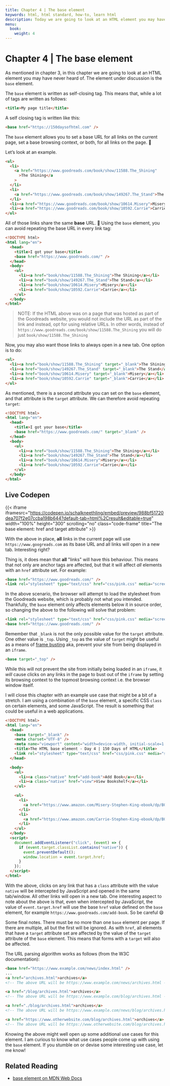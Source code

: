 ```yaml
---
title: Chapter 4 | The base element
keywords: html, html standard, how-to, learn html
description: Today we are going to look at an HTML element you may have never heard of, the base element.
menu:
  book:
    weight: 4
---
```


# Chapter 4 | The base element

As mentioned in chapter 3, in this chapter we are going to look at an HTML element you may have never heard of. The element under discussion is the `base` element.

The `base` element is written as self-closing tag. This means that, while a lot of tags are written as follows:

```html
<title>My page title</title>
```

A self closing tag is written like this:

```html
<base href="https://150daysofhtml.com" />
```

The `base` element allows you to set a base URL for all links on the current page, set a base browsing context, or both, for all links on the page. 🔗

Let’s look at an example.

```html
<ul>
  <li>
    <a href="https://www.goodreads.com/book/show/11588.The_Shining"
      >The Shining</a
    >
  </li>
  <li>
    <a href="https://www.goodreads.com/book/show/149267.The_Stand">The Stand</a>
  </li>
  <li><a href="https://www.goodreads.com/book/show/10614.Misery">Misery</a></li>
  <li><a href="https://www.goodreads.com/book/show/10592.Carrie">Carrie</a></li>
</ul>
```

All of those links share the same **base** URL. 🤔 Using the `base` element, you can avoid repeating the base URL in every link tag:

```html
<!DOCTYPE html>
<html lang="en">
  <head>
    <title>I got your base</title>
    <base href="https://www.goodreads.com/" />
  </head>
  <body>
    <ul>
      <li><a href="book/show/11588.The_Shining">The Shining</a></li>
      <li><a href="book/show/149267.The_Stand">The Stand</a></li>
      <li><a href="book/show/10614.Misery">Misery</a></li>
      <li><a href="book/show/10592.Carrie">Carrie</a></li>
    </ul>
  </body>
</html>
```

> NOTE: If the HTML above was on a page that was hosted as part of the Goodreads website, you would not include the URL as part of the link and instead, opt for using relative URLs. In other words, instead of `https://www.goodreads.com/book/show/11588.The_Shining` you will do just `book/show/11588.The_Shining`

Now, you may also want those links to always open in a new tab. One option is to do:

```html
<ul>
  <li><a href="book/show/11588.The_Shining" target="_blank">The Shining</a></li>
  <li><a href="book/show/149267.The_Stand" target="_blank">The Stand</a></li>
  <li><a href="book/show/10614.Misery" target="_blank">Misery</a></li>
  <li><a href="book/show/10592.Carrie" target="_blank">Carrie</a></li>
</ul>
```

As mentioned, there is a second attribute you can set on the `base` element, and that attribute is the `target` attribute. We can therefore avoid repeating `target`:

```html
<!DOCTYPE html>
<html lang="en">
  <head>
    <title>I got your base</title>
    <base href="https://www.goodreads.com/" target="_blank" />
  </head>
  <body>
    <ul>
      <li><a href="book/show/11588.The_Shining">The Shining</a></li>
      <li><a href="book/show/149267.The_Stand">The Stand</a></li>
      <li><a href="book/show/10614.Misery">Misery</a></li>
      <li><a href="book/show/10592.Carrie">Carrie</a></li>
    </ul>
  </body>
</html>
```

## Live Codepen

{{< iframe iframesrc="https://codepen.io/schalkneethling/embed/preview/988bf51720dea707f2e07ccba198b644?default-tab=html%2Cresult&editable=true" width="100%" height="300" scrolling="no" class="code-frame" title="The base element: href and target attribute" >}}

With the above in place, **all** links in the current page will use `https://www.googreads.com` as its base URL and all links will open in a new tab. Interesting right?

Thing is, it does mean that **all** "links" will have this behaviour. This means that not only are anchor tags are affected, but that it will affect _all_ elements with an `href` attribute set. For example:

```html
<base href="https://www.goodreads.com/" />
<link rel="stylesheet" type="text/css" href="css/pink.css" media="screen" />
```

In the above scenario, the browser will attempt to load the stylesheet from the Goodreads website, which is probably not what you intended. Thankfully, the `base` element only affects elements below it in source order, so changing the above to the following will solve that problem:

```html
<link rel="stylesheet" type="text/css" href="css/pink.css" media="screen" />
<base href="https://www.goodreads.com/" />
```

Remember that `_blank` is not the only possible value for the `target` attribute. One other value is `_top`. Using `_top` as the value of `target` might be useful as a means of [frame busting](https://en.wikipedia.org/wiki/Framekiller) aka, prevent your site from being displayed in an `iframe`.

```html
<base target="_top" />
```

While this will not prevent the site from initially being loaded in an `iframe`, it _will_ cause clicks on any links in the page to bust out of the `iframe` by setting its browsing context to the topmost browsing context i.e. the browser window itself.

I will close this chapter with an example use case that might be a bit of a stretch. I am using a combination of the `base` element, a specific CSS `class` on certain elements, and some JavaScript. The result is something that could be useful in a web applications.

```html
<!DOCTYPE html>
<html lang="en">
  <head>
    <base target="_blank" />
    <meta charset="UTF-8" />
    <meta name="viewport" content="width=device-width, initial-scale=1.0" />
    <title>The HTML base element - Day 4 | 150 Days of HTML</title>
    <link rel="stylesheet" type="text/css" href="css/pink.css" media="screen" />
  </head>

  <body>
    <ul>
      <li><a class="native" href="add-book">Add Book</a></li>
      <li><a class="native" href="view">View Bookshelf</a></li>
    </ul>

    <ul>
      <li>
        <a href="https://www.amazon.com/Misery-Stephen-King-ebook/dp/B003BKZW7M/ref=sr_1_1?keywords=stephen+king+misery&qid=1655407924&sr=8-1">Misery</a>
      </li>
      <li>
        <a href="https://www.amazon.com/Carrie-Stephen-King-ebook/dp/B0037TPMOU/ref=sr_1_1?crid=2DCD204IC665N&keywords=stephen+king+carrie&qid=1655407959&sprefix=stephen+king+carr%2Caps%2C509&sr=8-1">Carrie</a>
      </li>
    </ul>
  </body>
  <script>
    document.addEventListener("click", (event) => {
      if (event.target.classList.contains("native")) {
        event.preventDefault();
        window.location = event.target.href;
      }
    });
  </script>
</html>
```

With the above, clicks on any link that has a `class` attribute with the value `native` will be intercepted by JavaScript and opened in the same tab/window. All other links will open in a new tab. One interesting aspect to note about the above is that, even when intercepted by JavaScript, the value of `event.target.href` will use the base `href` value defined on the `base` element, for example `https://www.goodreads.com/add-book`. So be careful 😄

Some final notes. There must be no more than one `base` element per page. If there are multiple, all but the first will be ignored. As with `href`, all elements that have a `target` attribute set are affected by the value of the `target` attribute of the `base` element. This means that forms with a `target` will also be affected.

The URL parsing algorithm works as follows (from the W3C documentation):

```html
<base href="https://www.example.com/news/index.html" />
...
<a href="archives.html">archives</a>
<!-- The above URL will be https://www.example.com/news/archives.html -->

<a href="/blog/archives.html">archives</a>
<!-- The above URL will be https://www.example.com/blog/archives.html -->

<a href="./blog/archives.html">archives</a>
<!-- The above URL will be https://www.example.com/news/blog/archives.html -->

<a href="https://www.otherwebsite.com/blog/archives.html">archives</a>
<!-- The above URL will be https://www.otherwebsite.com/blog/archives.html -->
```

Knowing the above might well open up some additional use cases for this element. I am curious to know what use cases people come up with using the `base` element. If you stumble on or devise some interesting use case, let me know!

## Related Reading

- [base element on MDN Web Docs](https://developer.mozilla.org/en-US/docs/Web/HTML/Element/base)
